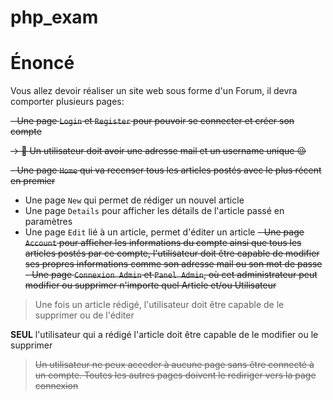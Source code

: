 # php_exam

# Énoncé

Vous allez devoir réaliser un site web sous forme d'un Forum, il devra comporter plusieurs pages:

~~- Une page `Login` et `Register` pour pouvoir se connecter et créer son compte~~
    
~~→ 🚨 Un utilisateur doit avoir une adresse mail et un username unique 😉~~
    
~~- Une page `Home` qui va recenser tous les articles postés avec le plus récent en premier~~
- Une page `New` qui permet de rédiger un nouvel article
- Une page `Details` pour afficher les détails de l'article passé en paramètres
- Une page `Edit` lié à un article, permet d'éditer un article
~~- Une page `Account` pour afficher les informations du compte ainsi que tous les articles postés par ce compte, l'utilisateur doit être capable de modifier ses propres informations comme son adresse mail ou son mot de passe~~
~~- Une page `Connexion Admin` et `Panel Admin`,  où cet administrateur peut modifier ou supprimer n'importe quel Article et/ou Utilisateur~~

> Une fois un article rédigé, l'utilisateur doit être capable de le supprimer ou de l'éditer
> 


 **SEUL** l'utilisateur qui a rédigé l'article doit être capable de le modifier ou le supprimer



> ~~Un utilisateur ne peux acceder à aucune page sans être connecté à un compte. Toutes les autres pages doivent le rediriger vers la page connexion~~
> 

